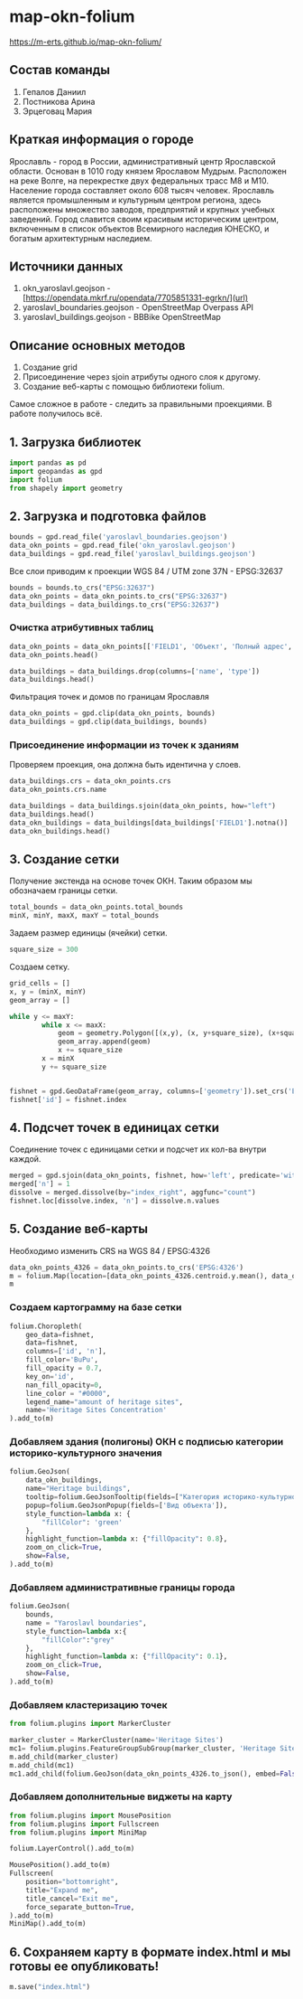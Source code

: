 # map-okn-folium

https://m-erts.github.io/map-okn-folium/ 

## Cостав команды
1. Гепалов Даниил
2. Постникова Арина
3. Эрцеговац Мария

## Краткая информация о городе
Ярославль - город в России, административный центр Ярославской области. Основан в 1010 году князем Ярославом Мудрым. Расположен на реке Волге, на перекрестке двух федеральных трасс М8 и М10. Население города составляет около 608 тысяч человек. Ярославль является промышленным и культурным центром региона, здесь расположены множество заводов, предприятий и крупных учебных заведений. Город славится своим красивым историческим центром, включенным в список объектов Всемирного наследия ЮНЕСКО, и богатым архитектурным наследием.

## Источники данных 
1. okn_yaroslavl.geojson - [https://opendata.mkrf.ru/opendata/7705851331-egrkn/](url)
2. yaroslavl_boundaries.geojson - OpenStreetMap Overpass API
3. yaroslavl_buildings.geojson - BBBike OpenStreetMap

## Описание основных методов
1. Создание grid
2. Присоединение через sjoin атрибуты одного слоя к другому.
3. Создание веб-карты с помощью библиотеки folium.

Самое сложное в работе - следить за правильными проекциями.
В работе получилось всё.

## 1. Загрузка библиотек
```python
import pandas as pd
import geopandas as gpd
import folium
from shapely import geometry
```
## 2. Загрузка и подготовка файлов
```python
bounds = gpd.read_file('yaroslavl_boundaries.geojson')
data_okn_points = gpd.read_file('okn_yaroslavl.geojson')
data_buildings = gpd.read_file('yaroslavl_buildings.geojson')
```
Все слои приводим к проекции WGS 84 / UTM zone 37N - EPSG:32637
```python
bounds = bounds.to_crs("EPSG:32637")
data_okn_points = data_okn_points.to_crs("EPSG:32637")
data_buildings = data_buildings.to_crs("EPSG:32637")
```
### Очистка атрибутивных таблиц
```python
data_okn_points = data_okn_points[['FIELD1', 'Объект', 'Полный адрес', 'Категория историко-культурного значения', 'Вид объекта', 'Принадлежность к Юнеско', 'Особо ценный объект', 'дата создания', 'geometry']]
data_okn_points.head()

data_buildings = data_buildings.drop(columns=['name', 'type'])
data_buildings.head()
```
Фильтрация точек и домов по границам Ярославля
```python
data_okn_points = gpd.clip(data_okn_points, bounds)
data_buildings = gpd.clip(data_buildings, bounds)
```
### Присоединение информации из точек к зданиям
Проверяем проекция, она должна быть идентична у слоев.
```python
data_buildings.crs = data_okn_points.crs
data_okn_points.crs.name
```
```python
data_buildings = data_buildings.sjoin(data_okn_points, how="left")
data_buildings.head()
data_okn_buildings = data_buildings[data_buildings['FIELD1'].notna()]
data_okn_buildings.head()
```
## 3. Создание сетки
Получение экстенда на основе точек ОКН. Таким образом мы обозначаем границы сетки.
```python
total_bounds = data_okn_points.total_bounds
minX, minY, maxX, maxY = total_bounds
```
Задаем размер единицы (ячейки) сетки.
```python
square_size = 300
```
Создаем сетку.
```python
grid_cells = []
x, y = (minX, minY)
geom_array = []

while y <= maxY:
        while x <= maxX:
            geom = geometry.Polygon([(x,y), (x, y+square_size), (x+square_size, y+square_size), (x+square_size, y), (x, y)])
            geom_array.append(geom)
            x += square_size
        x = minX
        y += square_size


fishnet = gpd.GeoDataFrame(geom_array, columns=['geometry']).set_crs('EPSG:32637')
fishnet['id'] = fishnet.index
```
## 4. Подсчет точек в единицах сетки
Соединение точек с единицами сетки и подсчет их кол-ва внутри каждой.
```python
merged = gpd.sjoin(data_okn_points, fishnet, how='left', predicate='within')
merged['n'] = 1
dissolve = merged.dissolve(by="index_right", aggfunc="count")
fishnet.loc[dissolve.index, 'n'] = dissolve.n.values
```
## 5. Создание веб-карты 
Необходимо изменить CRS на WGS 84 / EPSG:4326
```python
data_okn_points_4326 = data_okn_points.to_crs('EPSG:4326')
m = folium.Map(location=[data_okn_points_4326.centroid.y.mean(), data_okn_points_4326.centroid.x.mean()], zoom_start=13,  tiles="cartodb positron", control_scale=True)
m
```
### Создаем картограмму на базе сетки
```python
folium.Choropleth(
    geo_data=fishnet,
    data=fishnet,
    columns=['id', 'n'],
    fill_color='BuPu',
    fill_opacity = 0.7,
    key_on='id',
    nan_fill_opacity=0,
    line_color = "#0000",
    legend_name="amount of heritage sites",
    name='Heritage Sites Concentration'
).add_to(m)
```
### Добавляем здания (полигоны) ОКН с подписью категории историко-культурного значения
```python
folium.GeoJson(
    data_okn_buildings,
    name="Heritage buildings",
    tooltip=folium.GeoJsonTooltip(fields=["Категория историко-культурного значения"]),
    popup=folium.GeoJsonPopup(fields=['Вид объекта']),
    style_function=lambda x: {
        "fillColor": 'green'
    },
    highlight_function=lambda x: {"fillOpacity": 0.8},
    zoom_on_click=True,
    show=False,
).add_to(m)
```
### Добавляем административные границы города
```python
folium.GeoJson(
    bounds,
    name = "Yaroslavl boundaries",
    style_function=lambda x:{
        "fillColor":"grey"
    },
    highlight_function=lambda x: {"fillOpacity": 0.1},
    zoom_on_click=True,
    show=False,
).add_to(m)
```
### Добавляем кластеризацию точек
```python
from folium.plugins import MarkerCluster
```
```python
marker_cluster = MarkerCluster(name='Heritage Sites')
mc1= folium.plugins.FeatureGroupSubGroup(marker_cluster, 'Heritage Sites')
m.add_child(marker_cluster)
m.add_child(mc1)
mc1.add_child(folium.GeoJson(data_okn_points_4326.to_json(), embed=False, show=False))
```
### Добавляем дополнительные виджеты на карту
```python
from folium.plugins import MousePosition
from folium.plugins import Fullscreen
from folium.plugins import MiniMap
```
```python
folium.LayerControl().add_to(m)
```
```python
MousePosition().add_to(m)
Fullscreen(
    position="bottomright",
    title="Expand me",
    title_cancel="Exit me",
    force_separate_button=True,
).add_to(m)
MiniMap().add_to(m)
```
## 6. Сохраняем карту в формате index.html и мы готовы ее опубликовать!
```python
m.save("index.html")
```
